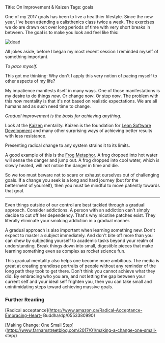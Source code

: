 Title: On Improvement & Kaizen
Tags: goals



One of my 2017 goals has been to live a healthier lifestyle. Since the new
year, I've been attending a calisthenics class twice a week. The exercises we
do are drawn out over long periods of time with very short breaks in between.
The goal is to make you look and feel like this:



![dead](http://i3.kym-cdn.com/entries/icons/original/000/005/742/sweetjesus.jpg)



All jokes aside, before I began my most recent session I reminded myself of
something important.



*To pace myself.*



This got me thinking: Why don't I apply this very notion of pacing myself to
other aspects of my life?



My impatience manifests itself in many ways. One of those manifestations is my
desire to do things *now*. Or change *now*. Or stop *now*. The problem with
this *now* mentality is that it's not based on realistic expectations. We are
all humans and as such need time to change.



*Gradual improvement is the basis for achieving anything.*



Look at the [Kaizen](https://en.wikipedia.org/wiki/Kaizen) mentality. Kaizen
is the foundation for [Lean Software
Development](https://en.wikipedia.org/wiki/Lean_software_development) and many
other surprising ways of achieving better results with less resistance.



Presenting radical change to any system strains it to its limits.



A good example of this is the [Frog
Metaphor](https://en.wikipedia.org/wiki/Boiling_frog). A frog dropped into hot
water will sense the danger and jump out. A frog dropped into cool water,
which is slowly heated, will not notice the danger in time and die.



So we too must beware not to scare or exhaust ourselves out of challenging
goals. If a change you seek is a long and hard journey (but for the betterment
of yourself), then you must be mindful to move patiently towards that goal.



---



Even things outside of our control are best tackled through a gradual
approach. Consider addictions. A person with an addiction can't simply decide
to cut off her dependency. That's why nicotine patches exist. They literally
eliminate your smoking addiction in a gradual manner.



A gradual approach is also important when learning something new. Don't expect
to master a subject immediately. And don't bite off more than you can chew by
subjecting yourself to academic tasks beyond your realm of understanding.
Break things down into small, digestible pieces that make learning something
even as complex as rocket science fun.



This gradual mentality also helps one become more ambitious. The media is
great at creating grandiose portraits of people without any reminder of the
long path they took to get there. Don't think you cannot achieve what they
did. By embracing who you are, and not letting the gap between your current
self and your ideal self frighten you, then you can take small and
unintimidating steps toward achieving massive goals.





### Further Reading



[Radical acceptance](https://www.amazon.ca/Radical-Acceptance-Embracing-Heart-
Buddha/dp/0553380990)





[Making Change: One Small
Step](https://www.farnamstreetblog.com/2017/01/making-a-change-one-small-
step/)



